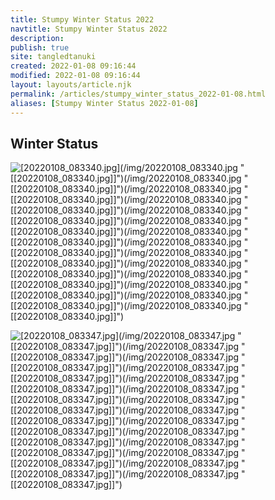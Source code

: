 ```yaml
---
title: Stumpy Winter Status 2022
navtitle: Stumpy Winter Status 2022
description: 
publish: true
site: tangledtanuki
created: 2022-01-08 09:16:44
modified: 2022-01-08 09:16:44
layout: layouts/article.njk
permalink: /articles/stumpy_winter_status_2022-01-08.html
aliases: [Stumpy Winter Status 2022-01-08]
---
```


## Winter Status

![[20220108_083340.jpg]](/img/20220108_083340.jpg "[[20220108_083340.jpg]]")(/img/20220108_083340.jpg "[[20220108_083340.jpg]]")(/img/20220108_083340.jpg "[[20220108_083340.jpg]]")(/img/20220108_083340.jpg "[[20220108_083340.jpg]]")(/img/20220108_083340.jpg "[[20220108_083340.jpg]]")(/img/20220108_083340.jpg "[[20220108_083340.jpg]]")(/img/20220108_083340.jpg "[[20220108_083340.jpg]]")(/img/20220108_083340.jpg "[[20220108_083340.jpg]]")(/img/20220108_083340.jpg "[[20220108_083340.jpg]]")(/img/20220108_083340.jpg "[[20220108_083340.jpg]]")(/img/20220108_083340.jpg "[[20220108_083340.jpg]]")(/img/20220108_083340.jpg "[[20220108_083340.jpg]]")(/img/20220108_083340.jpg "[[20220108_083340.jpg]]")(/img/20220108_083340.jpg "[[20220108_083340.jpg]]")(/img/20220108_083340.jpg "[[20220108_083340.jpg]]")

![[20220108_083347.jpg]](/img/20220108_083347.jpg "[[20220108_083347.jpg]]")(/img/20220108_083347.jpg "[[20220108_083347.jpg]]")(/img/20220108_083347.jpg "[[20220108_083347.jpg]]")(/img/20220108_083347.jpg "[[20220108_083347.jpg]]")(/img/20220108_083347.jpg "[[20220108_083347.jpg]]")(/img/20220108_083347.jpg "[[20220108_083347.jpg]]")(/img/20220108_083347.jpg "[[20220108_083347.jpg]]")(/img/20220108_083347.jpg "[[20220108_083347.jpg]]")(/img/20220108_083347.jpg "[[20220108_083347.jpg]]")(/img/20220108_083347.jpg "[[20220108_083347.jpg]]")(/img/20220108_083347.jpg "[[20220108_083347.jpg]]")(/img/20220108_083347.jpg "[[20220108_083347.jpg]]")(/img/20220108_083347.jpg "[[20220108_083347.jpg]]")(/img/20220108_083347.jpg "[[20220108_083347.jpg]]")(/img/20220108_083347.jpg "[[20220108_083347.jpg]]")
